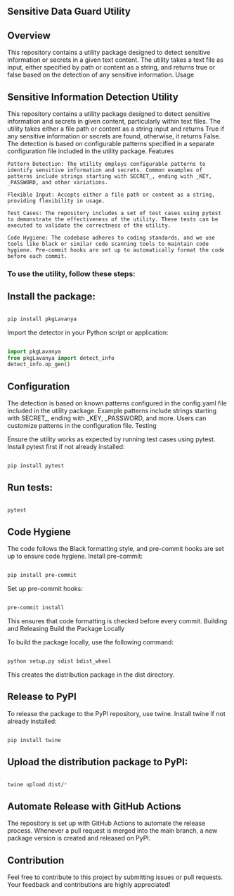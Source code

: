## Sensitive Data Guard Utility
## Overview

This repository contains a utility package designed to detect sensitive information or secrets in a given text content. The utility takes a text file as input, either specified by path or content as a string, and returns true or false based on the detection of any sensitive information.
Usage


## Sensitive Information Detection Utility

This repository contains a utility package designed to detect sensitive information and secrets in given content, particularly within text files. The utility takes either a file path or content as a string input and returns True if any sensitive information or secrets are found, otherwise, it returns False. The detection is based on configurable patterns specified in a separate configuration file included in the utility package.
Features

    Pattern Detection: The utility employs configurable patterns to identify sensitive information and secrets. Common examples of patterns include strings starting with SECRET_, ending with _KEY, _PASSWORD, and other variations.

    Flexible Input: Accepts either a file path or content as a string, providing flexibility in usage.

    Test Cases: The repository includes a set of test cases using pytest to demonstrate the effectiveness of the utility. These tests can be executed to validate the correctness of the utility.

    Code Hygiene: The codebase adheres to coding standards, and we use tools like black or similar code scanning tools to maintain code hygiene. Pre-commit hooks are set up to automatically format the code before each commit.

### To use the utility, follow these steps:

 ##   Install the package:

```bash

pip install pkgLavanya
```
Import the detector in your Python script or application:

```python

import pkgLavanya
from pkgLavanya import detect_info
detect_info.op_gen()
```

## Configuration

The detection is based on known patterns configured in the config.yaml file included in the utility package. Example patterns include strings starting with SECRET_, ending with _KEY, _PASSWORD, and more. Users can customize patterns in the configuration file.
Testing

Ensure the utility works as expected by running test cases using pytest. Install pytest first if not already installed:

```bash

pip install pytest
```
## Run tests:

```bash

pytest
```
## Code Hygiene

The code follows the Black formatting style, and pre-commit hooks are set up to ensure code hygiene. Install pre-commit:

```bash

pip install pre-commit
```
Set up pre-commit hooks:

```bash

pre-commit install
```
This ensures that code formatting is checked before every commit.
Building and Releasing
Build the Package Locally

To build the package locally, use the following command:

```bash

python setup.py sdist bdist_wheel
```
This creates the distribution package in the dist directory.
## Release to PyPI

To release the package to the PyPI repository, use twine. Install twine if not already installed:

```bash

pip install twine
```
## Upload the distribution package to PyPI:

```bash

twine upload dist/*
```
## Automate Release with GitHub Actions

The repository is set up with GitHub Actions to automate the release process. Whenever a pull request is merged into the main branch, a new package version is created and released on PyPI.
## Contribution

Feel free to contribute to this project by submitting issues or pull requests. Your feedback and contributions are highly appreciated!
